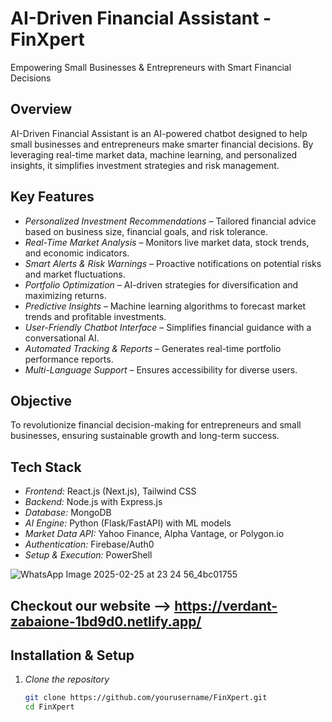 # AI-Driven Financial Assistant - FinXpert 
Empowering Small Businesses & Entrepreneurs with Smart Financial Decisions  

## Overview  
AI-Driven Financial Assistant is an AI-powered chatbot designed to help small businesses and entrepreneurs make smarter financial decisions. By leveraging real-time market data, machine learning, and personalized insights, it simplifies investment strategies and risk management.  

## Key Features  
- *Personalized Investment Recommendations* – Tailored financial advice based on business size, financial goals, and risk tolerance.  
- *Real-Time Market Analysis* – Monitors live market data, stock trends, and economic indicators.  
- *Smart Alerts & Risk Warnings* – Proactive notifications on potential risks and market fluctuations.  
- *Portfolio Optimization* – AI-driven strategies for diversification and maximizing returns.  
- *Predictive Insights* – Machine learning algorithms to forecast market trends and profitable investments.  
- *User-Friendly Chatbot Interface* – Simplifies financial guidance with a conversational AI.  
- *Automated Tracking & Reports* – Generates real-time portfolio performance reports.  
- *Multi-Language Support* – Ensures accessibility for diverse users.  

## Objective  
To revolutionize financial decision-making for entrepreneurs and small businesses, ensuring sustainable growth and long-term success.  

## Tech Stack  
- *Frontend:* React.js (Next.js), Tailwind CSS  
- *Backend:* Node.js with Express.js  
- *Database:* MongoDB  
- *AI Engine:* Python (Flask/FastAPI) with ML models  
- *Market Data API:* Yahoo Finance, Alpha Vantage, or Polygon.io  
- *Authentication:* Firebase/Auth0  
- *Setup & Execution:* PowerShell  


![WhatsApp Image 2025-02-25 at 23 24 56_4bc01755](https://github.com/user-attachments/assets/0957c585-a8f5-44da-91ef-52a6a4a7200a)


## Checkout our website --> https://verdant-zabaione-1bd9d0.netlify.app/
## Installation & Setup  
1. *Clone the repository*  
   ```bash
   git clone https://github.com/yourusername/FinXpert.git
   cd FinXpert

